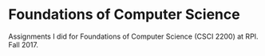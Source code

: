 # Foundations of Computer Science
Assignments I did for Foundations of Computer Science (CSCI 2200) at RPI. Fall 2017.
